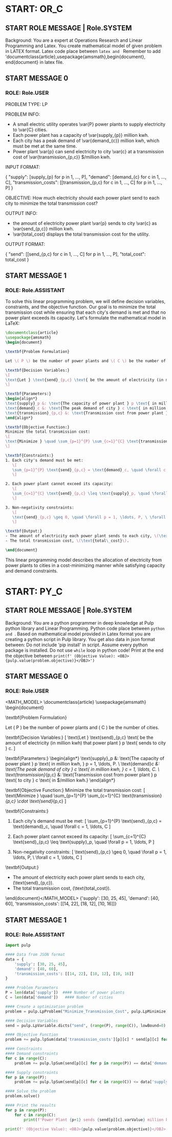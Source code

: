 # START: OR_C 
## START ROLE MESSAGE | Role.SYSTEM 
Background: You are a expert at Operations Research and Linear Programming and Latex. You create mathematical model of given problem in LATEX format. Latex code place between ```latex and ``` Remember to add 'documentclass{article},usepackage{amsmath},begin{document}, end{document} in latex file. 
## START MESSAGE 0 
### ROLE: Role.USER
<DESCRIPTION>
PROBLEM TYPE: LP

PROBLEM INFO:

- A small electric utility operates \var{P} power plants to supply electricity to \var{C} cities.
- Each power plant has a capacity of \var{supply_{p}} million kwh.
- Each city has a peak demand of \var{demand_{c}} million kwh, which must be met at the same time.
- Power plant \var{p} can send electricity to city \var{c} at a transmission cost of \var{transmission_{p,c}} $/million kwh.

INPUT FORMAT: 

{
    "supply": [supply_{p} for p in 1, ..., P],
    "demand": [demand_{c} for c in 1, ..., C],
    "transmission_costs": [[transmission_{p,c} for c in 1, ..., C] for p in 1, ..., P]
}

OBJECTIVE: How much electricity should each power plant send to each city to minimize the total transmission cost?

OUTPUT INFO:

- the amount of electricity power plant \var{p} sends to city \var{c} as \var{send_{p,c}} million kwh.
- \var{total_cost} displays the total transmission cost for the utility.

OUTPUT FORMAT:

{
    "send": [[send_{p,c} for c in 1, ..., C] for p in 1, ..., P],
    "total_cost": total_cost
}

</DESCRIPTION>


## START MESSAGE 1 
### ROLE: Role.ASSISTANT
To solve this linear programming problem, we will define decision variables, constraints, and the objective function. Our goal is to minimize the total transmission cost while ensuring that each city's demand is met and that no power plant exceeds its capacity. Let's formulate the mathematical model in LaTeX:

```latex
\documentclass{article}
\usepackage{amsmath}
\begin{document}

\textbf{Problem Formulation}

Let \( P \) be the number of power plants and \( C \) be the number of cities.

\textbf{Decision Variables:}
\[
\text{Let } \text{send}_{p,c} \text{ be the amount of electricity (in million kwh) that power plant } p \text{ sends to city } c.
\]

\textbf{Parameters:}
\begin{align*}
\text{supply}_p &: \text{The capacity of power plant } p \text{ in million kwh, } p = 1, \ldots, P. \\
\text{demand}_c &: \text{The peak demand of city } c \text{ in million kwh, } c = 1, \ldots, C. \\
\text{transmission}_{p,c} &: \text{Transmission cost from power plant } p \text{ to city } c \text{ in $/million kwh.}
\end{align*}

\textbf{Objective Function:}
Minimize the total transmission cost:
\[
\text{Minimize } \quad \sum_{p=1}^{P} \sum_{c=1}^{C} \text{transmission}_{p,c} \cdot \text{send}_{p,c}
\]

\textbf{Constraints:}
1. Each city's demand must be met:
   \[
   \sum_{p=1}^{P} \text{send}_{p,c} = \text{demand}_c, \quad \forall c = 1, \ldots, C
   \]

2. Each power plant cannot exceed its capacity:
   \[
   \sum_{c=1}^{C} \text{send}_{p,c} \leq \text{supply}_p, \quad \forall p = 1, \ldots, P
   \]

3. Non-negativity constraints:
   \[
   \text{send}_{p,c} \geq 0, \quad \forall p = 1, \ldots, P, \ \forall c = 1, \ldots, C
   \]

\textbf{Output:}
- The amount of electricity each power plant sends to each city, \(\text{send}_{p,c}\).
- The total transmission cost, \(\text{total\_cost}\).

\end{document}
```

This linear programming model describes the allocation of electricity from power plants to cities in a cost-minimizing manner while satisfying capacity and demand constraints.

# START: PY_C 
## START ROLE MESSAGE | Role.SYSTEM 
Background: You are a python programmer in deep knowledge at Pulp python library and Linear Programming. Python code place between ```python and ```. Based on mathematical model provided in Latex format you are creating a python script in Pulp library. You get also data in json format between: <DATA></DATA> Do not include 'pip install' in script. Assume every python package is installed. Do not use `while` loop in python code! Print at the end the objective between <OBJ></OBJ> `print(f' (Objective Value): <OBJ>{pulp.value(problem.objective)}</OBJ>')` 
## START MESSAGE 0 
### ROLE: Role.USER
<MATH_MODEL>
\documentclass{article}
\usepackage{amsmath}
\begin{document}

\textbf{Problem Formulation}

Let \( P \) be the number of power plants and \( C \) be the number of cities.

\textbf{Decision Variables:}
\[
\text{Let } \text{send}_{p,c} \text{ be the amount of electricity (in million kwh) that power plant } p \text{ sends to city } c.
\]

\textbf{Parameters:}
\begin{align*}
\text{supply}_p &: \text{The capacity of power plant } p \text{ in million kwh, } p = 1, \ldots, P. \\
\text{demand}_c &: \text{The peak demand of city } c \text{ in million kwh, } c = 1, \ldots, C. \\
\text{transmission}_{p,c} &: \text{Transmission cost from power plant } p \text{ to city } c \text{ in $/million kwh.}
\end{align*}

\textbf{Objective Function:}
Minimize the total transmission cost:
\[
\text{Minimize } \quad \sum_{p=1}^{P} \sum_{c=1}^{C} \text{transmission}_{p,c} \cdot \text{send}_{p,c}
\]

\textbf{Constraints:}
1. Each city's demand must be met:
   \[
   \sum_{p=1}^{P} \text{send}_{p,c} = \text{demand}_c, \quad \forall c = 1, \ldots, C
   \]

2. Each power plant cannot exceed its capacity:
   \[
   \sum_{c=1}^{C} \text{send}_{p,c} \leq \text{supply}_p, \quad \forall p = 1, \ldots, P
   \]

3. Non-negativity constraints:
   \[
   \text{send}_{p,c} \geq 0, \quad \forall p = 1, \ldots, P, \ \forall c = 1, \ldots, C
   \]

\textbf{Output:}
- The amount of electricity each power plant sends to each city, \(\text{send}_{p,c}\).
- The total transmission cost, \(\text{total\_cost}\).

\end{document}</MATH_MODEL>
<DATA>
{'supply': [30, 25, 45], 'demand': [40, 60], 'transmission_costs': [[14, 22], [18, 12], [10, 16]]}</DATA>


## START MESSAGE 1 
### ROLE: Role.ASSISTANT
```python
import pulp

#### Data from JSON format
data = {
    'supply': [30, 25, 45],
    'demand': [40, 60],
    'transmission_costs': [[14, 22], [18, 12], [10, 16]]
}

#### Problem Parameters
P = len(data['supply'])  #### Number of power plants
C = len(data['demand'])   #### Number of cities

#### Create a optimization problem
problem = pulp.LpProblem("Minimize_Transmission_Cost", pulp.LpMinimize)

#### Decision Variables
send = pulp.LpVariable.dicts("send", (range(P), range(C)), lowBound=0)

#### Objective Function
problem += pulp.lpSum(data['transmission_costs'][p][c] * send[p][c] for p in range(P) for c in range(C))

#### Constraints
#### Demand constraints
for c in range(C):
    problem += pulp.lpSum(send[p][c] for p in range(P)) == data['demand'][c], f"Demand_Constraint_City_{c}"

#### Supply constraints
for p in range(P):
    problem += pulp.lpSum(send[p][c] for c in range(C)) <= data['supply'][p], f"Supply_Constraint_Plant_{p}"

#### Solve the problem
problem.solve()

#### Print the results
for p in range(P):
    for c in range(C):
        print(f'Power Plant {p+1} sends {send[p][c].varValue} million kwh to City {c+1}')

print(f' (Objective Value): <OBJ>{pulp.value(problem.objective)}</OBJ>')
```

